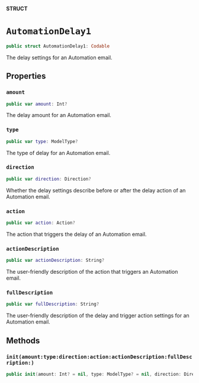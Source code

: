 **STRUCT**

# `AutomationDelay1`

```swift
public struct AutomationDelay1: Codable
```

The delay settings for an Automation email.

## Properties
### `amount`

```swift
public var amount: Int?
```

The delay amount for an Automation email.

### `type`

```swift
public var type: ModelType?
```

The type of delay for an Automation email.

### `direction`

```swift
public var direction: Direction?
```

Whether the delay settings describe before or after the delay action of an Automation email.

### `action`

```swift
public var action: Action?
```

The action that triggers the delay of an Automation email.

### `actionDescription`

```swift
public var actionDescription: String?
```

The user-friendly description of the action that triggers an Automation email.

### `fullDescription`

```swift
public var fullDescription: String?
```

The user-friendly description of the delay and trigger action settings for an Automation email.

## Methods
### `init(amount:type:direction:action:actionDescription:fullDescription:)`

```swift
public init(amount: Int? = nil, type: ModelType? = nil, direction: Direction? = nil, action: Action? = nil, actionDescription: String? = nil, fullDescription: String? = nil)
```
